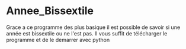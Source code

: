 # Annee_Bissextile
Grace a ce programme des plus basique il est possible de savoir si une année est bissextile ou ne l'est pas.
Il vous suffit de télécharger le programme et de le demarrer avec python
